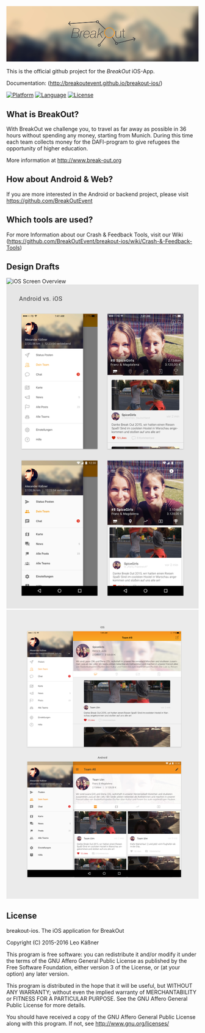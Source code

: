 ![BreakOut-Logo](/images/breakout_header_monitor.jpg?raw=true "BreakOut")

This is the official github project for the _BreakOut_ iOS-App.

Documentation: (http://breakoutevent.github.io/breakout-ios/)

[![Platform](http://img.shields.io/badge/platform-ios-blue.svg?style=flat
)](https://developer.apple.com/iphone/index.action)
[![Language](http://img.shields.io/badge/language-swift-brightgreen.svg?style=flat
)](https://developer.apple.com/swift)
[![License](https://img.shields.io/badge/License-GNU-blue.svg?style=flat
)](http://www.gnu.org/licenses/)

## What is BreakOut?
With BreakOut we challenge you, to travel as far away as possible in 36 hours without spending any money, starting from Munich. During this time each team collects money for the DAFI-program to give refugees the opportunity of higher education.

More information at http://www.break-out.org

## How about Android & Web?
If you are more interested in the Android or backend project, please visit https://github.com/BreakOutEvent

## Which tools are used?
For more Information about our Crash & Feedback Tools, visit our Wiki (https://github.com/BreakOutEvent/breakout-ios/wiki/Crash-&-Feedback-Tools)

## Design Drafts
![iOS Screen Overview](/images/iOS%20Overview.jpg?raw=true "iOS Screen Overview")
![iPhone Design Drafts](/images/_PresentationPhone.png?raw=true "iPhone Design Drafts")
![Tablet Design Drafts](/images/_PresentationTablet.png?raw=true "Tablet Design Drafts")


## License

breakout-ios. The iOS application for BreakOut

Copyright (C) 2015-2016 Leo Käßner

This program is free software: you can redistribute it and/or modify it under the terms of the GNU Affero General Public License as published by the Free Software Foundation, either version 3 of the License, or (at your option) any later version.

This program is distributed in the hope that it will be useful, but WITHOUT ANY WARRANTY; without even the implied warranty of MERCHANTABILITY or FITNESS FOR A PARTICULAR PURPOSE. See the GNU Affero General Public License for more details.

You should have received a copy of the GNU Affero General Public License along with this program. If not, see http://www.gnu.org/licenses/
